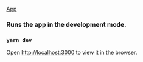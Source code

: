 [App ](https://jobored-bice.vercel.app/)

### Runs the app in the development mode.

### `yarn dev`

Open [http://localhost:3000](http://localhost:3000) to view it in the browser.
